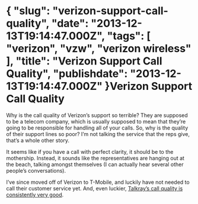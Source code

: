 {
    "slug": "verizon-support-call-quality",
    "date": "2013-12-13T19:14:47.000Z",
    "tags": [
        "verizon",
        "vzw",
        "verizon wireless"
    ],
    "title": "Verizon Support Call Quality",
    "publishdate": "2013-12-13T19:14:47.000Z"
}Verizon Support Call Quality
============================




<p>Why is the call quality of Verizon&rsquo;s support so terrible? They are supposed to be a telecom company, which is usually supposed to mean that they&rsquo;re going to be responsible for handling all of your calls. So, why is the quality of their support lines so poor? I&rsquo;m not talking the service that the reps give, that&rsquo;s a whole other story.</p>

<p>It seems like if you have a call with perfect clarity, it should be to the mothership. Instead, it sounds like the representatives are hanging out at the beach, talking amongst themselves (I can actually hear several other people&rsquo;s conversations).</p>

<p>I&rsquo;ve since moved off of Verizon to T-Mobile, and luckily have not needed to call their customer service yet. And, even luckier, <a href="http://goo.gl/vPIMGK" target="_blank">Talkray&rsquo;s call quality is consistently very good</a>.</p>
